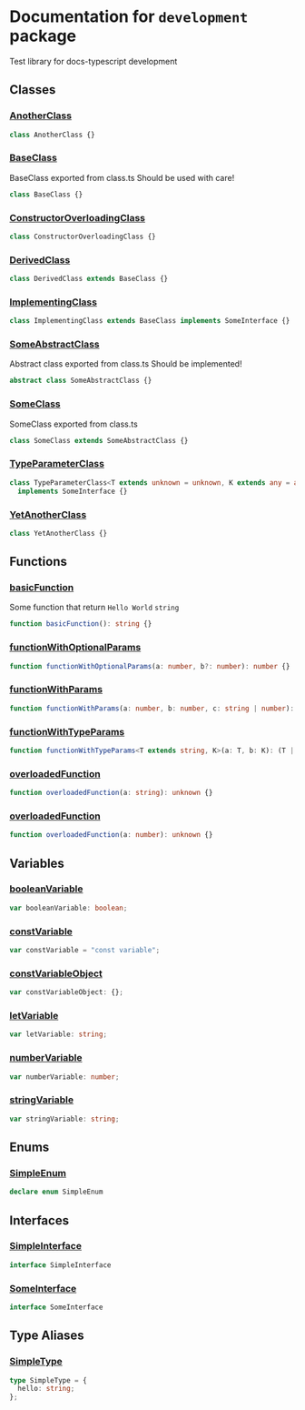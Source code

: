 # Documentation for `development` package

Test library for docs-typescript development

## Classes

### [AnotherClass](./development/AnotherClass.md)

```typescript
class AnotherClass {}
```

### [BaseClass](./development/BaseClass.md)

BaseClass exported from class.ts
Should be used with care!

```typescript
class BaseClass {}
```

### [ConstructorOverloadingClass](./development/ConstructorOverloadingClass.md)

```typescript
class ConstructorOverloadingClass {}
```

### [DerivedClass](./development/DerivedClass.md)

```typescript
class DerivedClass extends BaseClass {}
```

### [ImplementingClass](./development/ImplementingClass.md)

```typescript
class ImplementingClass extends BaseClass implements SomeInterface {}
```

### [SomeAbstractClass](./development/SomeAbstractClass.md)

Abstract class exported from class.ts
Should be implemented!

```typescript
abstract class SomeAbstractClass {}
```

### [SomeClass](./development/SomeClass.md)

SomeClass exported from class.ts

```typescript
class SomeClass extends SomeAbstractClass {}
```

### [TypeParameterClass](./development/TypeParameterClass.md)

```typescript
class TypeParameterClass<T extends unknown = unknown, K extends any = any>
  implements SomeInterface {}
```

### [YetAnotherClass](./development/YetAnotherClass.md)

```typescript
class YetAnotherClass {}
```

## Functions

### [basicFunction](./development/basicFunction.md)

Some function that return `Hello World` `string`

```typescript
function basicFunction(): string {}
```

### [functionWithOptionalParams](./development/functionWithOptionalParams.md)

```typescript
function functionWithOptionalParams(a: number, b?: number): number {}
```

### [functionWithParams](./development/functionWithParams.md)

```typescript
function functionWithParams(a: number, b: number, c: string | number): number {}
```

### [functionWithTypeParams](./development/functionWithTypeParams.md)

```typescript
function functionWithTypeParams<T extends string, K>(a: T, b: K): (T | K)[] {}
```

### [overloadedFunction](./development/overloadedFunction.md)

```typescript
function overloadedFunction(a: string): unknown {}
```

### [overloadedFunction](./development/overloadedFunction.md)

```typescript
function overloadedFunction(a: number): unknown {}
```

## Variables

### [booleanVariable](./development/booleanVariable.md)

```typescript
var booleanVariable: boolean;
```

### [constVariable](./development/constVariable.md)

```typescript
var constVariable = "const variable";
```

### [constVariableObject](./development/constVariableObject.md)

```typescript
var constVariableObject: {};
```

### [letVariable](./development/letVariable.md)

```typescript
var letVariable: string;
```

### [numberVariable](./development/numberVariable.md)

```typescript
var numberVariable: number;
```

### [stringVariable](./development/stringVariable.md)

```typescript
var stringVariable: string;
```

## Enums

### [SimpleEnum](./development/SimpleEnum.md)

```typescript
declare enum SimpleEnum
```

## Interfaces

### [SimpleInterface](./development/SimpleInterface.md)

```typescript
interface SimpleInterface
```

### [SomeInterface](./development/SomeInterface.md)

```typescript
interface SomeInterface
```

## Type Aliases

### [SimpleType](./development/SimpleType.md)

```typescript
type SimpleType = {
  hello: string;
};
```
